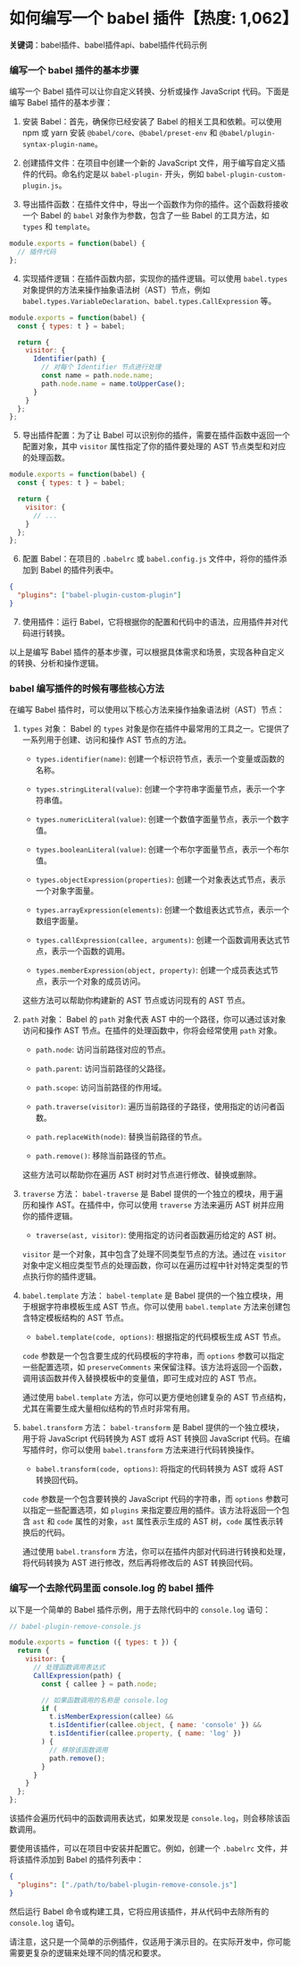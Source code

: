 # 如何编写一个 babel 插件【热度: 1,062】

**关键词**：babel插件、babel插件api、babel插件代码示例

### 编写一个 babel 插件的基本步骤

编写一个 Babel 插件可以让你自定义转换、分析或操作 JavaScript 代码。下面是编写 Babel 插件的基本步骤：

1. 安装 Babel：首先，确保你已经安装了 Babel 的相关工具和依赖。可以使用 npm 或 yarn 安装 `@babel/core`、`@babel/preset-env` 和 `@babel/plugin-syntax-plugin-name`。

2. 创建插件文件：在项目中创建一个新的 JavaScript 文件，用于编写自定义插件的代码。命名约定是以 `babel-plugin-` 开头，例如 `babel-plugin-custom-plugin.js`。

3. 导出插件函数：在插件文件中，导出一个函数作为你的插件。这个函数将接收一个 Babel 的 `babel` 对象作为参数，包含了一些 Babel 的工具方法，如 `types` 和 `template`。

```javascript
module.exports = function(babel) {
  // 插件代码
};
```

4. 实现插件逻辑：在插件函数内部，实现你的插件逻辑。可以使用 `babel.types` 对象提供的方法来操作抽象语法树（AST）节点，例如 `babel.types.VariableDeclaration`、`babel.types.CallExpression` 等。

```javascript
module.exports = function(babel) {
  const { types: t } = babel;

  return {
    visitor: {
      Identifier(path) {
        // 对每个 Identifier 节点进行处理
        const name = path.node.name;
        path.node.name = name.toUpperCase();
      }
    }
  };
};
```

5. 导出插件配置：为了让 Babel 可以识别你的插件，需要在插件函数中返回一个配置对象，其中 `visitor` 属性指定了你的插件要处理的 AST 节点类型和对应的处理函数。

```javascript
module.exports = function(babel) {
  const { types: t } = babel;

  return {
    visitor: {
      // ...
    }
  };
};
```

6. 配置 Babel：在项目的 `.babelrc` 或 `babel.config.js` 文件中，将你的插件添加到 Babel 的插件列表中。

```json
{
  "plugins": ["babel-plugin-custom-plugin"]
}
```

7. 使用插件：运行 Babel，它将根据你的配置和代码中的语法，应用插件并对代码进行转换。

以上是编写 Babel 插件的基本步骤，可以根据具体需求和场景，实现各种自定义的转换、分析和操作逻辑。


### babel 编写插件的时候有哪些核心方法

在编写 Babel 插件时，可以使用以下核心方法来操作抽象语法树（AST）节点：

1. `types` 对象： Babel 的 `types` 对象是你在插件中最常用的工具之一。它提供了一系列用于创建、访问和操作 AST 节点的方法。

    * `types.identifier(name)`: 创建一个标识符节点，表示一个变量或函数的名称。

    * `types.stringLiteral(value)`: 创建一个字符串字面量节点，表示一个字符串值。

    * `types.numericLiteral(value)`: 创建一个数值字面量节点，表示一个数字值。

    * `types.booleanLiteral(value)`: 创建一个布尔字面量节点，表示一个布尔值。

    * `types.objectExpression(properties)`: 创建一个对象表达式节点，表示一个对象字面量。

    * `types.arrayExpression(elements)`: 创建一个数组表达式节点，表示一个数组字面量。

    * `types.callExpression(callee, arguments)`: 创建一个函数调用表达式节点，表示一个函数的调用。

    * `types.memberExpression(object, property)`: 创建一个成员表达式节点，表示一个对象的成员访问。

   这些方法可以帮助你构建新的 AST 节点或访问现有的 AST 节点。

2. `path` 对象： Babel 的 `path` 对象代表 AST 中的一个路径，你可以通过该对象访问和操作 AST 节点。在插件的处理函数中，你将会经常使用 `path` 对象。

    * `path.node`: 访问当前路径对应的节点。

    * `path.parent`: 访问当前路径的父路径。

    * `path.scope`: 访问当前路径的作用域。

    * `path.traverse(visitor)`: 遍历当前路径的子路径，使用指定的访问者函数。

    * `path.replaceWith(node)`: 替换当前路径的节点。

    * `path.remove()`: 移除当前路径的节点。

   这些方法可以帮助你在遍历 AST 树时对节点进行修改、替换或删除。

3. `traverse` 方法： `babel-traverse` 是 Babel 提供的一个独立的模块，用于遍历和操作 AST。在插件中，你可以使用 `traverse` 方法来遍历 AST 树并应用你的插件逻辑。

    * `traverse(ast, visitor)`: 使用指定的访问者函数遍历给定的 AST 树。

   `visitor` 是一个对象，其中包含了处理不同类型节点的方法。通过在 `visitor` 对象中定义相应类型节点的处理函数，你可以在遍历过程中针对特定类型的节点执行你的插件逻辑。

4. `babel.template` 方法： `babel-template` 是 Babel 提供的一个独立模块，用于根据字符串模板生成 AST 节点。你可以使用 `babel.template` 方法来创建包含特定模板结构的 AST 节点。

    * `babel.template(code, options)`: 根据指定的代码模板生成 AST 节点。

   `code` 参数是一个包含要生成的代码模板的字符串，而 `options` 参数可以指定一些配置选项，如 `preserveComments` 来保留注释。该方法将返回一个函数，调用该函数并传入替换模板中的变量值，即可生成对应的 AST 节点。

   通过使用 `babel.template` 方法，你可以更方便地创建复杂的 AST 节点结构，尤其在需要生成大量相似结构的节点时非常有用。

5. `babel.transform` 方法： `babel-transform` 是 Babel 提供的一个独立模块，用于将 JavaScript 代码转换为 AST 或将 AST 转换回 JavaScript 代码。在编写插件时，你可以使用 `babel.transform` 方法来进行代码转换操作。

    * `babel.transform(code, options)`: 将指定的代码转换为 AST 或将 AST 转换回代码。

   `code` 参数是一个包含要转换的 JavaScript 代码的字符串，而 `options` 参数可以指定一些配置选项，如 `plugins` 来指定要应用的插件。该方法将返回一个包含 `ast` 和 `code` 属性的对象，`ast` 属性表示生成的 AST 树，`code` 属性表示转换后的代码。

   通过使用 `babel.transform` 方法，你可以在插件内部对代码进行转换和处理，将代码转换为 AST 进行修改，然后再将修改后的 AST 转换回代码。


### 编写一个去除代码里面 console.log 的 babel 插件

以下是一个简单的 Babel 插件示例，用于去除代码中的 `console.log` 语句：

```javascript
// babel-plugin-remove-console.js

module.exports = function ({ types: t }) {
  return {
    visitor: {
      // 处理函数调用表达式
      CallExpression(path) {
        const { callee } = path.node;

        // 如果函数调用的名称是 console.log
        if (
          t.isMemberExpression(callee) &&
          t.isIdentifier(callee.object, { name: 'console' }) &&
          t.isIdentifier(callee.property, { name: 'log' })
        ) {
          // 移除该函数调用
          path.remove();
        }
      }
    }
  };
};
```

该插件会遍历代码中的函数调用表达式，如果发现是 `console.log`，则会移除该函数调用。

要使用该插件，可以在项目中安装并配置它。例如，创建一个 `.babelrc` 文件，并将该插件添加到 Babel 的插件列表中：

```json
{
  "plugins": ["./path/to/babel-plugin-remove-console.js"]
}
```

然后运行 Babel 命令或构建工具，它将应用该插件，并从代码中去除所有的 `console.log` 语句。

请注意，这只是一个简单的示例插件，仅适用于演示目的。在实际开发中，你可能需要更复杂的逻辑来处理不同的情况和要求。